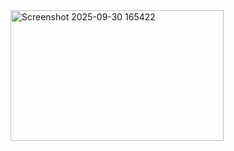 <img width="341" height="209" alt="Screenshot 2025-09-30 165422" src="https://github.com/user-attachments/assets/54ba8394-80c5-4067-888f-1a0a61531afb" />
